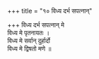 +++
title = "१० विध्य दर्भ सपत्नान्"

+++
विध्य दर्भ सपत्नान् मे  
विध्य मे पृतनायतः ।  
विध्य मे सर्वान् दुर्हार्दो  
विध्य मे द्विषतो मणे ॥